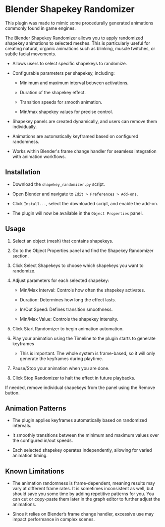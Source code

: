# Blender Shapekey Randomizer

This plugin was made to mimic some procedurally generated animations  commonly found in game engines.

The Blender Shapekey Randomizer allows you to apply randomized shapekey animations to selected meshes. This is particularly useful for creating natural, organic animations such as blinking, muscle twitches, or subtle facial movements.

- Allows users to select specific shapekeys to randomize.

- Configurable parameters per shapekey, including:

  - Minimum and maximum interval between activations.

  - Duration of the shapekey effect.

  - Transition speeds for smooth animation.

  - Min/max shapekey values for precise control.

- Shapekey panels are created dynamically, and users can remove them individually.

- Animations are automatically keyframed based on configured randomness.

- Works within Blender's frame change handler for seamless integration with animation workflows.

## Installation

- Download the `shapekey_randomizer.py` script.

- Open Blender and navigate to `Edit > Preferences > Add-ons`.

- Click `Install...`, select the downloaded script, and enable the add-on.

- The plugin will now be available in the `Object Properties` panel.

## Usage

1. Select an object (mesh) that contains shapekeys.

2. Go to the Object Properties panel and find the Shapekey Randomizer section.

3. Click Select Shapekeys to choose which shapekeys you want to randomize.

4. Adjust parameters for each selected shapekey:

    - Min/Max Interval: Controls how often the shapekey activates.

    - Duration: Determines how long the effect lasts.

    - In/Out Speed: Defines transition smoothness.

    - Min/Max Value: Controls the shapekey intensity.

5. Click Start Randomizer to begin animation automation.

6. Play your animation using the Timeline to the plugin starts to generate keyframes
     -  This is important. The whole system is frame-based, so it will only generate the keyframes during playtime.

8. Pause/Stop your animation when you are done.

9. Click Stop Randomizer to halt the effect in future playbacks.

If needed, remove individual shapekeys from the panel using the Remove button.

## Animation Patterns

- The plugin applies keyframes automatically based on randomized intervals.

- It smoothly transitions between the minimum and maximum values over the configured in/out speeds.

- Each selected shapekey operates independently, allowing for varied animation timing.

## Known Limitations

- The animation randomness is frame-dependent, meaning results may vary at different frame rates. It is sometimes inconsistent as well, but should save you some time by adding repetitive patterns for you. You can cut or copy-paste them later in the graph editor to further adjust the animations.

- Since it relies on Blender’s frame change handler, excessive use may impact performance in complex scenes.
